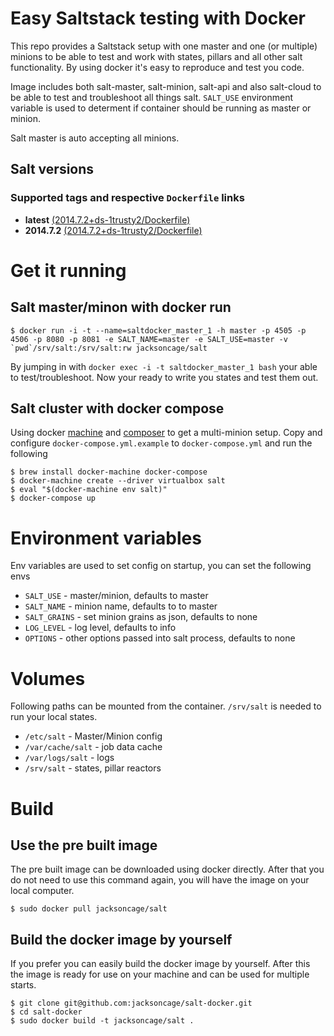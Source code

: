Easy Saltstack testing with Docker
===========

This repo provides a Saltstack setup with one master and one (or multiple) minions to be able to test and work with states, pillars and all other salt functionality. By using docker it's easy to reproduce and test you code.

Image includes both salt-master, salt-minion, salt-api and also salt-cloud to be able to test and troubleshoot all things salt. `SALT_USE` environment variable is used to determent if container should be running as master or minion.

Salt master is auto accepting all minions.

## Salt versions

### Supported tags and respective `Dockerfile` links

 - **latest** [(2014.7.2+ds-1trusty2/Dockerfile)](https://github.com/jacksoncage/salt-docker/blob/master/Dockerfile)
 - **2014.7.2** [(2014.7.2+ds-1trusty2/Dockerfile)](https://github.com/jacksoncage/salt-docker/blob/version/2014.7.2/Dockerfile)

# Get it running

## Salt master/minon with docker run

```
$ docker run -i -t --name=saltdocker_master_1 -h master -p 4505 -p 4506 -p 8080 -p 8081 -e SALT_NAME=master -e SALT_USE=master -v `pwd`/srv/salt:/srv/salt:rw jacksoncage/salt
```

By jumping in with `docker exec -i -t saltdocker_master_1 bash` your able to test/troubleshoot. Now your ready to write you states and test them out.

## Salt cluster with docker compose

Using docker [machine](https://github.com/docker/machine) and [composer](https://github.com/docker/compose) to get a multi-minion setup. Copy and configure `docker-compose.yml.example` to `docker-compose.yml` and run the following

```
$ brew install docker-machine docker-compose
$ docker-machine create --driver virtualbox salt
$ eval "$(docker-machine env salt)"
$ docker-compose up
```

# Environment variables
Env variables are used to set config on startup, you can set the following envs

 - `SALT_USE`  - master/minion, defaults to master
 - `SALT_NAME` - minion name, defaults to to master
 - `SALT_GRAINS` - set minion grains as json, defaults to none
 - `LOG_LEVEL` - log level, defaults to info
 - `OPTIONS`   - other options passed into salt process, defaults to none

# Volumes

Following paths can be mounted from the container. `/srv/salt` is needed to run your local states.

 - `/etc/salt` - Master/Minion config
 - `/var/cache/salt` - job data cache
 - `/var/logs/salt` - logs
 - `/srv/salt` - states, pillar reactors

# Build

## Use the pre built image
The pre built image can be downloaded using docker directly. After that you do not need to use this command again, you will have the image on your local computer.

```
$ sudo docker pull jacksoncage/salt
```

## Build the docker image by yourself
If you prefer you can easily build the docker image by yourself. After this the image is ready for use on your machine and can be used for multiple starts.

```
$ git clone git@github.com:jacksoncage/salt-docker.git
$ cd salt-docker
$ sudo docker build -t jacksoncage/salt .
```
